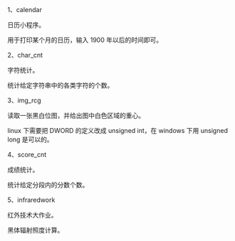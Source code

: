 1、calendar

日历小程序。

用于打印某个月的日历，输入 1900 年以后的时间即可。



2、char_cnt

字符统计。

统计给定字符串中的各类字符的个数。



3、img_rcg

读取一张黑白位图，并给出图中白色区域的重心。

linux 下需要把 DWORD 的定义改成 unsigned int，在 windows 下用 unsigned long 是可以的。



4、score_cnt

成绩统计。

统计给定分段内的分数个数。



5、infraredwork

红外技术大作业。

黑体辐射照度计算。

